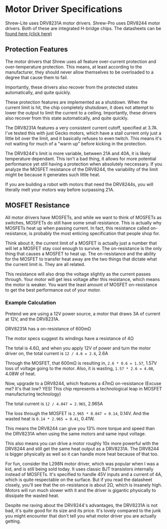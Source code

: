 # Motor Driver Specifications

Shrew-Lite uses DRV8231A motor drivers. Shrew-Pro uses DRV8244 motor drivers. Both of these are integrated H-bridge chips. The datasheets can be [found here (click here)](datasheets-manuals)

## Protection Features

The motor drivers that Shrew uses all feature over-current protection and over-temperature protection. This means, at least according to the manufacturer, they should never allow themselves to be overloaded to a degree that cause them to fail.

Importantly, these drivers also recover from the protected states automatically, and quite quickly.

These protection features are implemented as a shutdown. When the current limit is hit, the chip completely shutsdown, it does not attempt to lower the output to limit the current to a ceiling. Importantly, these drivers also recover from this state automatically, and quite quickly.

The DRV8231A features a very consistent current cutoff, specified at 3.7A. I've tested this with just Gecko motors, which have a stall current only just a little bit over the limit, and it basically refuses to even twitch. This means it's not waiting for much of a "warm up" before kicking in the protection.

The DRV8244's limit is more variable, between 21A and 40A, it is likely temperature dependant. This isn't a bad thing, it allows for more potential performance yet still having a protection when absolutely neccessary. If you analyze the MOSFET resistance of the DRV8244, the variability of the limit might be because it generates such little heat.

If you are building a robot with motors that need the DRV8244s, you will literally melt your motors way before surpassing 21A.

## MOSFET Resistance

All motor drivers have MOSFETs, and while we want to think of MOSFETs as switches, MOSFETs do still have some small resistance. This is actually why MOSFETs heat up when passing current. In fact, this resistance called on-resistance, is probably the most enticing specification that people shop for.

Think about it, the current limit of a MOSFET is actually just a number that will let a MOSFET stay cool enough to survive. The on-resistance is the only thing that causes a MOSFET to heat up. The on-resistance and the ability for the MOSFET to transfer heat away are the two things that dictate what the current limit is. They are all related.

This resistance will also drop the voltage slightly as the current passes through. Your motor will get less voltage after this resistance, which means the motor is weaker. You want the least amount of MOSFET on-resistance to get the best performance out of your motor.

### Example Calculation

Pretend we are using a 12V power source, a motor that draws 3A of current at 12V, and the DRV8231A.

DRV8231A has a on-resistance of 600mΩ

The motor specs suggest its windings have a resistance of 4Ω

The total is 4.6Ω, and when you apply 12V of power and turn the motor driver on, the total current is `12 / 4.6 = 2.6`, 2.6A

Through the MOSFET, that 600mΩ is resulting in, `2.6 * 0.6 = 1.57`, 1.57V loss of voltage going to the motor. Also, it is wasting, `1.57 * 2.6 = 4.08`, 4.08W of heat.

Now, upgrade to a DRV8244, which features a 47mΩ on-resistance (Excuse me? It's that low? YES! This chip represents a technological leap in MOSFET manufacturing technology)

The total current is `12 / 4.047 = 2.965`, 2.965A

The loss through the MOSFET is `2.965 * 0.047 = 0.14`, 0.14V. And the wasted heat is `0.14 * 2.965 = 0.41`, 0.41W.

This means the DRV8244 can give you 13% more torque and speed than the DRV8231A when using the same motors and same input voltage.

This also means you can drive a motor roughly 10x more powerful with the DRV8244 and still get the same heat output as a DRV8231A. The DRV8244 is bigger physically as well so it can handle more heat because of that too.

For fun, consider the L298N motor driver, which was popular when I was a kid, and is still being sold today. It uses classic BJT transistors internally instead of MOSFETs. It's specified to handle 45V inputs and a current of 4A, which is quite respectable on the surface. But if you read the datasheet closely, you'll see that the on-resistance is about 2Ω, which is insanely high. Motors will run much slower with it and the driver is gigantic physically to dissipate the wasted heat.

Despite me raving about the DRV8244's advantages, the DRV8231A is not bad, it's quite good for its size and its price. It's lovely compared to the junk you might encounter that don't tell you what motor driver you are actually getting.
